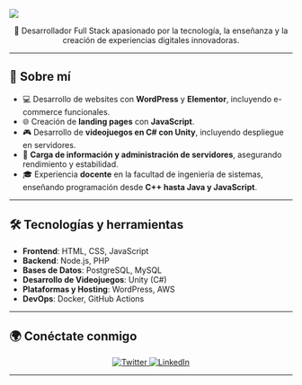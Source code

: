 <a href="#"><img src="https:/github.com/NDRELIAN/JulianTovar/images/foto.jpg/1000x400.png?text=Bienvenido+a+mi+perfil%21" /></a>

<p align="center">
  🚀 Desarrollador Full Stack apasionado por la tecnología, la enseñanza y la creación de experiencias digitales innovadoras.
</p>

---

## 📌 Sobre mí  

- 💻 Desarrollo de websites con **WordPress** y **Elementor**, incluyendo e-commerce funcionales.  
- 🌐 Creación de **landing pages** con **JavaScript**.  
- 🎮 Desarrollo de **videojuegos en C# con Unity**, incluyendo despliegue en servidores.  
- 📡 **Carga de información y administración de servidores**, asegurando rendimiento y estabilidad.  
- 🎓 Experiencia **docente** en la facultad de ingeniería de sistemas, enseñando programación desde **C++ hasta Java y JavaScript**.  

---

## 🛠️ Tecnologías y herramientas  

- **Frontend**: HTML, CSS, JavaScript  
- **Backend**: Node.js, PHP  
- **Bases de Datos**: PostgreSQL, MySQL  
- **Desarrollo de Videojuegos**: Unity (C#)  
- **Plataformas y Hosting**: WordPress, AWS  
- **DevOps**: Docker, GitHub Actions  

---

## 🌍 Conéctate conmigo  

<p align="center">
  <a href="https://twitter.com/tu_usuario">
    <img src="https://img.shields.io/badge/Twitter-%40tu_usuario-1DA1F2?style=for-the-badge&logo=twitter&logoColor=white" alt="Twitter"/>
  </a>
  <a href="https://www.linkedin.com/in/tu_usuario/">
    <img src="https://img.shields.io/badge/LinkedIn-Connect-blue?style=for-the-badge&logo=linkedin" alt="LinkedIn"/>
  </a>
</p>

---
